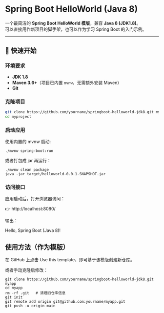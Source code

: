 # Spring Boot HelloWorld (Java 8)

一个最简洁的 **Spring Boot HelloWorld 模版**，兼容 **Java 8 (JDK1.8)**。  
可以直接用作新项目的脚手架，也可以作为学习 Spring Boot 的入门示例。

---

## 🚀 快速开始

### 环境要求
- **JDK 1.8**
- **Maven 3.6+**（项目已内置 `mvnw`，无需额外安装 Maven）
- **Git**

### 克隆项目

```bash
git clone https://github.com/yourname/springboot-helloworld-jdk8.git myproject
cd myproject
```

### 启动应用

使用内置的 mvnw 启动:

```
./mvnw spring-boot:run
```
或者打包成 jar 再运行：
```
./mvnw clean package
java -jar target/helloworld-0.0.1-SNAPSHOT.jar
```

### 访问接口

应用启动后，打开浏览器访问：

👉 http://localhost:8080/

输出：

Hello, Spring Boot (Java 8)!

## 使用方法（作为模版）

在 GitHub 上点击 Use this template，即可基于该模版创建新仓库。

或者手动克隆后修改：
```
git clone https://github.com/yourname/springboot-helloworld-jdk8.git myapp
cd myapp
rm -rf .git   # 清理旧仓库信息
git init
git remote add origin git@github.com:yourname/myapp.git
git push -u origin main
```

